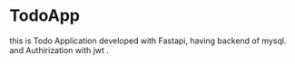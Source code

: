 # TodoApp
this is Todo Application developed with Fastapi, having backend of mysql. and Authirization with jwt .
